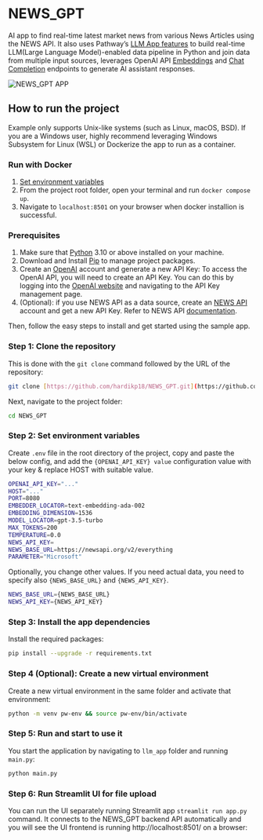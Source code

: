 # NEWS_GPT
AI app to find real-time latest market news from various News Articles using the NEWS API.
It also uses Pathway’s [LLM App features](https://github.com/pathwaycom/llm-app) to build real-time LLM(Large Language Model)-enabled data pipeline in Python and join data from multiple input sources, leverages OpenAI API [Embeddings](https://platform.openai.com/docs/api-reference/embeddings) and [Chat Completion](https://platform.openai.com/docs/api-reference/completions) endpoints to generate AI assistant responses.



![NEWS_GPT APP](/assets/video_gif.gif)

## How to run the project

Example only supports Unix-like systems (such as Linux, macOS, BSD). If you are a Windows user,  highly recommend leveraging Windows Subsystem for Linux (WSL) or Dockerize the app to run as a container.

### Run with Docker

1. [Set environment variables](#step-2-set-environment-variables)
2. From the project root folder, open your terminal and run `docker compose up`.
3. Navigate to `localhost:8501` on your browser when docker installion is successful.

### Prerequisites

1. Make sure that [Python](https://www.python.org/downloads/) 3.10 or above installed on your machine.
2. Download and Install [Pip](https://pip.pypa.io/en/stable/installation/) to manage project packages.
3. Create an [OpenAI](https://openai.com/) account and generate a new API Key: To access the OpenAI API, you will need to create an API Key. You can do this by logging into the [OpenAI website](https://openai.com/product) and navigating to the API Key management page.
4. (Optional): if you use NEWS API as a data source, create an [NEWS API](https://newsapi.org/) account and get a new API Key. Refer to NEWS API [documentation](https://newsapi.org/docs).

Then, follow the easy steps to install and get started using the sample app.

### Step 1: Clone the repository

This is done with the `git clone` command followed by the URL of the repository:

```bash
git clone [https://github.com/hardikp18/NEWS_GPT.git](https://github.com/hardikp18/NEWS_GPT.git)
```

Next,  navigate to the project folder:

```bash
cd NEWS_GPT
```

### Step 2: Set environment variables

Create `.env` file in the root directory of the project, copy and paste the below config, and add the `{OPENAI_API_KEY} value`  configuration value with your key & replace HOST with suitable value. 

```bash
OPENAI_API_KEY="..." 
HOST="..."
PORT=8080
EMBEDDER_LOCATOR=text-embedding-ada-002
EMBEDDING_DIMENSION=1536
MODEL_LOCATOR=gpt-3.5-turbo
MAX_TOKENS=200
TEMPERATURE=0.0
NEWS_API_KEY=           
NEWS_BASE_URL=https://newsapi.org/v2/everything
PARAMETER="Microsoft"


```

Optionally, you change other values.  If you need actual data, you need to specify also `{NEWS_BASE_URL}` and `{NEWS_API_KEY}`.

```bash
NEWS_BASE_URL={NEWS_BASE_URL}
NEWS_API_KEY={NEWS_API_KEY}
```

### Step 3: Install the app dependencies

Install the required packages:

```bash
pip install --upgrade -r requirements.txt
```
### Step 4 (Optional): Create a new virtual environment

Create a new virtual environment in the same folder and activate that environment:

```bash
python -m venv pw-env && source pw-env/bin/activate
```

### Step 5: Run and start to use it

You start the application by navigating to `llm_app` folder and running `main.py`:

```bash
python main.py
```

### Step 6: Run Streamlit UI for file upload

You can run the UI separately running Streamlit app
`streamlit run app.py` command. It connects to the NEWS_GPT backend API automatically and you will see the UI frontend is running http://localhost:8501/ on a browser:


